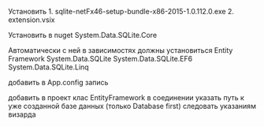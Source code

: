 Установить
	1. sqlite-netFx46-setup-bundle-x86-2015-1.0.112.0.exe
	2. extension.vsix

Установить в nuget
	System.Data.SQLite.Core

Автоматически с ней в зависимостях должны установиться
	Entity Framework
	System.Data.SQLite
	System.Data.SQLite.EF6
	System.Data.SQLite.Linq

добавить в App.config запись
	<provider invariantName="System.Data.SQLite" type="System.Data.SQLite.EF6.SQLiteProviderServices, System.Data.SQLite.EF6" />

добавить в проект клас EntityFramework в соединении указать путь к уже созданной базе данных (только Database first)
следовать указаниям визарда
